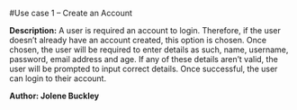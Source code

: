 #Use case 1 – Create an Account

**Description:** A user is required an account to login. Therefore, if the user doesn’t already have an account created, this option is chosen. Once chosen, the user will be required to enter details as such, name, username, password, email address and age. If any of these details aren’t valid, the user will be prompted to input correct details. Once successful, the user can login to their account.

**Author: Jolene Buckley**
